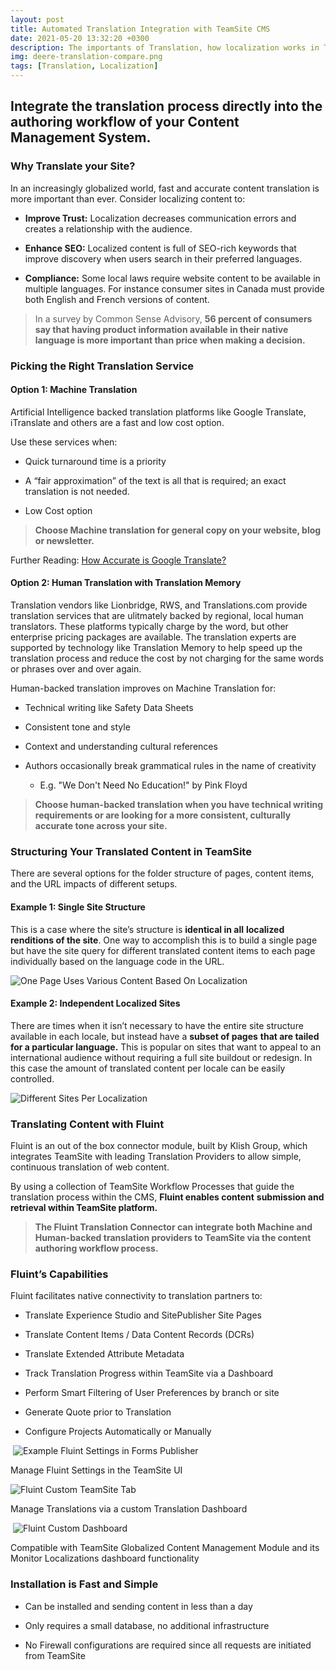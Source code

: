 ```yaml
---
layout: post
title: Automated Translation Integration with TeamSite CMS
date: 2021-05-20 13:32:20 +0300
description: The importants of Translation, how localization works in TeamSite and tips on working with translated content. 
img: deere-translation-compare.png
tags: [Translation, Localization]
---
```



## Integrate the translation process directly into the authoring workflow of your Content Management System.  

### Why Translate your Site?

In an increasingly globalized world, fast and accurate content
translation is more important than ever. Consider localizing content to:


- **Improve Trust:** Localization decreases communication errors and creates a relationship with the audience.

- **Enhance SEO:** Localized content is full of SEO-rich keywords that improve discovery when users search in their preferred languages.

- **Compliance:** Some local laws require website content to be available in multiple languages. For instance consumer sites in Canada must provide both English and French versions of content.

    
> In a survey by Common Sense Advisory, **56 percent of consumers say that having product information available in their native language is more important than price when making a decision.**  

### Picking the Right Translation Service  

#### Option 1:  Machine Translation
Artificial Intelligence backed translation platforms like Google Translate, iTranslate and others are a fast and low cost option.  

Use these services when:

- Quick turnaround time is a priority

- A “fair approximation” of the text is all that is required; an exact translation is not needed.

- Low Cost option

> **Choose Machine translation for general copy on your website, blog or newsletter.**

Further Reading: [How Accurate is Google Translate?](https://www.lptranslations.com/blog/how-accurate-is-google-translate/)
 
#### Option 2:  Human Translation with Translation Memory

Translation vendors like Lionbridge, RWS, and  Translations.com provide translation services that are ulitmately backed by regional, local human translators.  These platforms typically charge by the word, but other enterprise pricing packages are available.  The translation experts are supported by technology like Translation Memory to help speed up the translation process and reduce the cost by not charging for the same words or phrases over and over again.

Human-backed translation improves on Machine Translation for:

- Technical writing like Safety Data Sheets

- Consistent tone and style

- Context and understanding cultural references

- Authors occasionally break grammatical rules in the name of creativity

    - E.g. "We Don't Need No Education!" by Pink Floyd

> **Choose human-backed translation when you have technical writing requirements or are looking for a more consistent, culturally accurate tone across your site.**

### Structuring Your Translated Content in TeamSite

There are several options for the folder structure of pages, content items, and the URL impacts of different setups.

#### Example 1: Single Site Structure

This is a case where the site’s structure is **identical in all**
**localized renditions of the site**. One way to accomplish this is to build a single page but
have the site query for different translated content items to each page individually based on the language code in the URL.

<img src="https://res.cloudinary.com/klish-group/image/upload/f_auto,q_auto,w_auto/web/blog/images/language-translation-with-fluint/image2.png" alt="One Page Uses Various Content Based On Localization" />

#### Example 2: Independent Localized Sites

There are times when it isn’t necessary to have the entire site
structure available in each locale, but instead have a **subset of pages**
**that are tailed for a particular language.** This is popular on sites that
want to appeal to an international audience without requiring a full
site buildout or redesign. In this case the amount of translated content
per locale can be easily controlled.

<img src="https://res.cloudinary.com/klish-group/image/upload/f_auto,q_auto,w_auto/web/blog/images/language-translation-with-fluint/image3.png" alt="Different Sites Per Localization" />

### Translating Content with Fluint

Fluint is an out of the box connector module, built by Klish Group,
which integrates TeamSite with leading Translation Providers to allow
simple, continuous translation of web content.​

By using a collection of TeamSite Workflow Processes that guide the
translation process within the CMS, **Fluint enables content**
**submission and retrieval within TeamSite platform.​**

> **The Fluint Translation Connector can integrate both Machine and Human-backed translation providers to TeamSite via the content authoring workflow process.**  

### Fluint’s Capabilities

Fluint facilitates native connectivity to translation partners to:

- Translate Experience Studio and SitePublisher Site Pages

- Translate Content Items / Data Content Records (DCRs)

- Translate Extended Attribute Metadata​

- Track Translation Progress within TeamSite​ via a Dashboard

- Perform Smart Filtering of User Preferences by branch or site

- Generate Quote prior to Translation​

- Configure Projects Automatically or Manually

 <img src="https://res.cloudinary.com/klish-group/image/upload/f_auto,q_auto,w_auto/web/blog/images/language-translation-with-fluint/image4.jpeg" alt="Example Fluint Settings in Forms Publisher" />

Manage Fluint Settings in the TeamSite UI

<img src="https://res.cloudinary.com/klish-group/image/upload/f_auto,q_auto,w_auto/web/blog/images/language-translation-with-fluint/image5.jpeg" alt="Fluint Custom TeamSite Tab" />

Manage Translations via a custom Translation Dashboard

 <img src="https://res.cloudinary.com/klish-group/image/upload/f_auto,q_auto,w_auto/web/blog/images/language-translation-with-fluint/image6.jpeg" alt="Fluint Custom Dashboard" />

Compatible with TeamSite Globalized Content Management Module and its Monitor Localizations dashboard functionality

###  Installation is Fast and Simple

- Can be installed and sending content in less than a day​

- Only requires a small database, no additional infrastructure

- No Firewall configurations are required since all requests are initiated from TeamSite